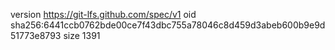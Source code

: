 version https://git-lfs.github.com/spec/v1
oid sha256:6441ccb0762bde00ce7f43dbc755a78046c8d459d3abeb600b9e9d51773e8793
size 1391
